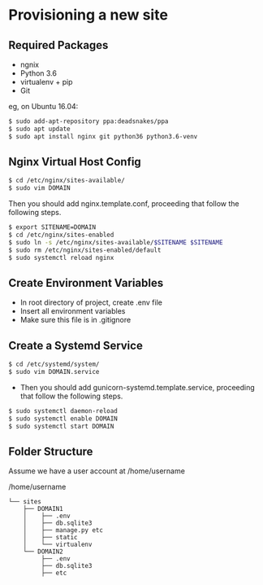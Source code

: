 Provisioning a new site
=======================

## Required Packages

* ngnix
* Python 3.6
* virtualenv + pip
* Git

eg, on Ubuntu 16.04:

```sh
$ sudo add-apt-repository ppa:deadsnakes/ppa
$ sudo apt update
$ sudo apt install nginx git python36 python3.6-venv
```

## Nginx Virtual Host Config

```sh
$ cd /etc/nginx/sites-available/
$ sudo vim DOMAIN
```
Then you should add nginx.template.conf, proceeding that follow the following steps.
```sh
$ export SITENAME=DOMAIN
$ cd /etc/nginx/sites-enabled
$ sudo ln -s /etc/nginx/sites-available/$SITENAME $SITENAME
$ sudo rm /etc/nginx/sites-enabled/default
$ sudo systemctl reload nginx
```

## Create Environment Variables 

* In root directory of project, create .env file
* Insert all environment variables
* Make sure this file is in .gitignore

## Create a Systemd Service

```sh
$ cd /etc/systemd/system/
$ sudo vim DOMAIN.service
```
* Then you should add gunicorn-systemd.template.service, proceeding that follow the following steps.
```sh
$ sudo systemctl daemon-reload
$ sudo systemctl enable DOMAIN
$ sudo systemctl start DOMAIN
```

## Folder Structure

Assume we have a user account at /home/username

/home/username  
```
└── sites        
    ├── DOMAIN1    
    │    ├── .env  
    │    ├── db.sqlite3  
    │    ├── manage.py etc  
    │    ├── static  
    │    └── virtualenv  
    └── DOMAIN2    
         ├── .env  
         ├── db.sqlite3  
         ├── etc  
```
